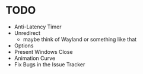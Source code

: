 # TODO

- Anti-Latency Timer
- Unredirect
  - maybe think of Wayland or something like that
- Options
- Present Windows Close
- Animation Curve
- Fix Bugs in the Issue Tracker
